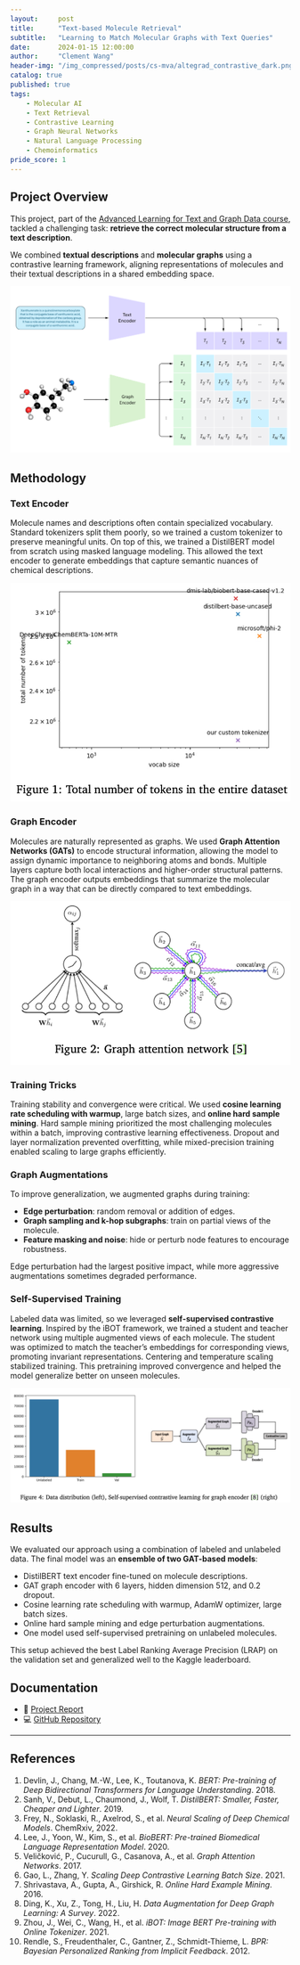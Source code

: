 ```yaml
---
layout:     post
title:      "Text-based Molecule Retrieval"
subtitle:   "Learning to Match Molecular Graphs with Text Queries"
date:       2024-01-15 12:00:00
author:     "Clement Wang"
header-img: "/img_compressed/posts/cs-mva/altegrad_contrastive_dark.png"
catalog: true
published: true
tags:
    - Molecular AI
    - Text Retrieval
    - Contrastive Learning
    - Graph Neural Networks
    - Natural Language Processing
    - Chemoinformatics
pride_score: 1
---
```


## Project Overview

This project, part of the [Advanced Learning for Text and Graph Data course](https://www.master-mva.com/cours/cat-advanced-learning-for-text-and-graph-data-altegrad/), tackled a challenging task: **retrieve the correct molecular structure from a text description**. 

We combined **textual descriptions** and **molecular graphs** using a contrastive learning framework, aligning representations of molecules and their textual descriptions in a shared embedding space.

![Architecture](/img_compressed/posts/cs-mva/altegrad_contrastive.png)


## Methodology

### Text Encoder
Molecule names and descriptions often contain specialized vocabulary. Standard tokenizers split them poorly, so we trained a custom tokenizer to preserve meaningful units. On top of this, we trained a DistilBERT model from scratch using masked language modeling. This allowed the text encoder to generate embeddings that capture semantic nuances of chemical descriptions.

![Total number of tokens](/img_compressed/posts/cs-mva/altegrad_token.png)


### Graph Encoder
Molecules are naturally represented as graphs. We used **Graph Attention Networks (GATs)** to encode structural information, allowing the model to assign dynamic importance to neighboring atoms and bonds. Multiple layers capture both local interactions and higher-order structural patterns. The graph encoder outputs embeddings that summarize the molecular graph in a way that can be directly compared to text embeddings.

![Graph Attention Network](/img_compressed/posts/cs-mva/altegrad_gat.png)

### Training Tricks
Training stability and convergence were critical. We used **cosine learning rate scheduling with warmup**, large batch sizes, and **online hard sample mining**. Hard sample mining prioritized the most challenging molecules within a batch, improving contrastive learning effectiveness. Dropout and layer normalization prevented overfitting, while mixed-precision training enabled scaling to large graphs efficiently.

### Graph Augmentations
To improve generalization, we augmented graphs during training:
- **Edge perturbation**: random removal or addition of edges.
- **Graph sampling and k-hop subgraphs**: train on partial views of the molecule.
- **Feature masking and noise**: hide or perturb node features to encourage robustness.

Edge perturbation had the largest positive impact, while more aggressive augmentations sometimes degraded performance.

### Self-Supervised Training
Labeled data was limited, so we leveraged **self-supervised contrastive learning**. Inspired by the iBOT framework, we trained a student and teacher network using multiple augmented views of each molecule. The student was optimized to match the teacher’s embeddings for corresponding views, promoting invariant representations. Centering and temperature scaling stabilized training. This pretraining improved convergence and helped the model generalize better on unseen molecules.

![Self-Supervised Training](/img_compressed/posts/cs-mva/altegrad_self_supervised.png)


## Results

We evaluated our approach using a combination of labeled and unlabeled data. The final model was an **ensemble of two GAT-based models**:
- DistilBERT text encoder fine-tuned on molecule descriptions.
- GAT graph encoder with 6 layers, hidden dimension 512, and 0.2 dropout.
- Cosine learning rate scheduling with warmup, AdamW optimizer, large batch sizes.
- Online hard sample mining and edge perturbation augmentations.
- One model used self-supervised pretraining on unlabeled molecules.

This setup achieved the best Label Ranking Average Precision (LRAP) on the validation set and generalized well to the Kaggle leaderboard.


## Documentation

- 📄 [Project Report](https://raw.githubusercontent.com/clementw168/Altegrad-Kaggle/main/report.pdf)  
- 💻 [GitHub Repository](https://github.com/clementw168/Altegrad-Kaggle)  

---

## References
1. Devlin, J., Chang, M.-W., Lee, K., Toutanova, K. *BERT: Pre-training of Deep Bidirectional Transformers for Language Understanding*. 2018.  
2. Sanh, V., Debut, L., Chaumond, J., Wolf, T. *DistilBERT: Smaller, Faster, Cheaper and Lighter*. 2019.  
3. Frey, N., Soklaski, R., Axelrod, S., et al. *Neural Scaling of Deep Chemical Models*. ChemRxiv, 2022.  
4. Lee, J., Yoon, W., Kim, S., et al. *BioBERT: Pre-trained Biomedical Language Representation Model*. 2020.  
5. Veličković, P., Cucurull, G., Casanova, A., et al. *Graph Attention Networks*. 2017.  
6. Gao, L., Zhang, Y. *Scaling Deep Contrastive Learning Batch Size*. 2021.  
7. Shrivastava, A., Gupta, A., Girshick, R. *Online Hard Example Mining*. 2016.  
8. Ding, K., Xu, Z., Tong, H., Liu, H. *Data Augmentation for Deep Graph Learning: A Survey*. 2022.  
9. Zhou, J., Wei, C., Wang, H., et al. *iBOT: Image BERT Pre-training with Online Tokenizer*. 2021.  
10. Rendle, S., Freudenthaler, C., Gantner, Z., Schmidt-Thieme, L. *BPR: Bayesian Personalized Ranking from Implicit Feedback*. 2012.
